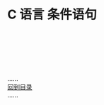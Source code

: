 # C 语言 条件语句

<br />
<br />
<br />
<br />
<br />

......     
[回到目录](../contents_page.md)     
......
